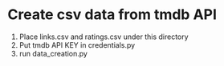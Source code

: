 # Create csv data from tmdb API
1. Place links.csv and ratings.csv under this directory 
2. Put tmdb API KEY in credentials.py
3. run data_creation.py